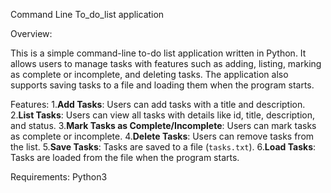 Command Line To_do_list application

Overview:

This is a simple command-line to-do list application written in Python. 
It allows users to manage tasks with features such as adding, listing, marking as complete or incomplete, and deleting tasks. 
The application also supports saving tasks to a file and loading them when the program starts.

Features:
1.**Add Tasks**: Users can add tasks with a title and description.
2.**List Tasks**: Users can view all tasks with details like id, title, description, and status.
3.**Mark Tasks as Complete/Incomplete**: Users can mark tasks as complete or incomplete.
4.**Delete Tasks**: Users can remove tasks from the list.
5.**Save Tasks**: Tasks are saved to a file (`tasks.txt`).
6.**Load Tasks**: Tasks are loaded from the file when the program starts.

Requirements:
Python3
